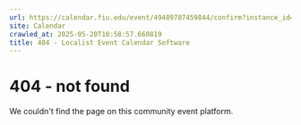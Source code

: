 ```yaml
---
url: https://calendar.fiu.edu/event/49489707459844/confirm?instance_id=49489707477262&return=https%3A%2F%2Fcalendar.fiu.edu%2Fcalendar%3Fevent_types%255B%255D%3D121720
site: Calendar
crawled_at: 2025-05-20T10:58:57.660819
title: 404 - Localist Event Calendar Software
---
```


# 404 - not found
We couldn't find the page on this community event platform.
